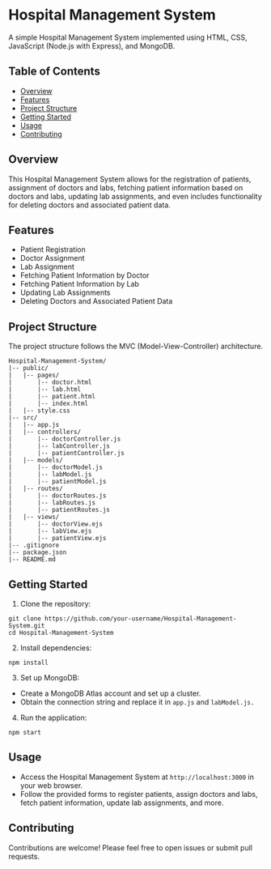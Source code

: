 # Hospital Management System

A simple Hospital Management System implemented using HTML, CSS, JavaScript (Node.js with Express), and MongoDB.

## Table of Contents

- [Overview](#overview)
- [Features](#features)
- [Project Structure](#project-structure)
- [Getting Started](#getting-started)
- [Usage](#usage)
- [Contributing](#contributing)

## Overview

This Hospital Management System allows for the registration of patients, assignment of doctors and labs, fetching patient information based on doctors and labs, updating lab assignments, and even includes functionality for deleting doctors and associated patient data.

## Features

- Patient Registration
- Doctor Assignment
- Lab Assignment
- Fetching Patient Information by Doctor
- Fetching Patient Information by Lab
- Updating Lab Assignments
- Deleting Doctors and Associated Patient Data

## Project Structure

The project structure follows the MVC (Model-View-Controller) architecture.

```plaintext
Hospital-Management-System/
|-- public/
|   |-- pages/
|       |-- doctor.html
|       |-- lab.html
|       |-- patient.html
|       |-- index.html
|   |-- style.css
|-- src/
|   |-- app.js
|   |-- controllers/
|       |-- doctorController.js
|       |-- labController.js
|       |-- patientController.js
|   |-- models/
|       |-- doctorModel.js
|       |-- labModel.js
|       |-- patientModel.js
|   |-- routes/
|       |-- doctorRoutes.js
|       |-- labRoutes.js
|       |-- patientRoutes.js
|   |-- views/
|       |-- doctorView.ejs
|       |-- labView.ejs
|       |-- patientView.ejs
|-- .gitignore
|-- package.json
|-- README.md
```
## Getting Started
1. Clone the repository:
```
git clone https://github.com/your-username/Hospital-Management-System.git
cd Hospital-Management-System
```
2. Install dependencies:
```
npm install
```
3. Set up MongoDB:
- Create a MongoDB Atlas account and set up a cluster.
- Obtain the connection string and replace it in `app.js` and `labModel.js.`
4. Run the application:
```
npm start
```

## Usage

- Access the Hospital Management System at `http://localhost:3000` in your web browser.
- Follow the provided forms to register patients, assign doctors and labs, fetch patient information, update lab assignments, and more.

## Contributing

Contributions are welcome! Please feel free to open issues or submit pull requests.
